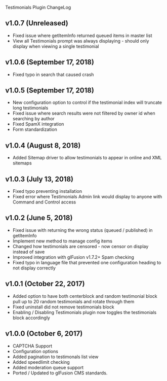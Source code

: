 Testimonials Plugin ChangeLog

## v1.0.7 (Unreleased)
  - Fixed issue where getItemInfo returned queued items in master list
  - View all Testimonials prompt was always displaying - should only display when viewing a single testimonial

## v1.0.6 (September 17, 2018)
  - Fixed typo in search that caused crash

## v1.0.5 (September 17, 2018)
  - New configuration option to control if the testimonial index will truncate long testimonials
  - Fixed issue where search results were not filtered by owner id when searching by author
  - Fixed SpamX integration
  - Form standardization

## v1.0.4 (August 8, 2018)
  - Added Sitemap driver to allow testimonials to appear in online and XML sitemaps

## v1.0.3 (July 13, 2018)
  - Fixed typo preventing installation
  - Fixed error where Testimonials Admin link would display to anyone with Command and Control access

## v1.0.2 (June 5, 2018)
  - Fixed issue with returning the wrong status (queued / published) in getItemInfo
  - Implement new method to manage config items
  - Changed how testimonials are censored - now censor on display instead of save
  - Improved integration with glFusion v1.7.2+ Spam checking
  - Fixed typo in language file that prevented one configuration heading to not display correctly

## v1.0.1 (October 22, 2017)
  - Added option to have both centerblock and random testimonial block pull up to 20 random testimonials and rotate through them
  - Fixed uninstall did not remove testimonials block
  - Enabling / Disabling Testimonials plugin now toggles the testimonials block accordingly

## v1.0.0 (October 6, 2017)
  - CAPTCHA Support
  - Configuration options
  - Added pagination to testimonals list view
  - Added speedlimit checking
  - Added moderation queue support
  - Ported / Updated to glFusion CMS standards.
